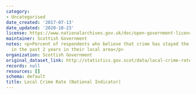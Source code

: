 ```yaml
---
category:
- Uncategorised
date_created: '2017-07-13'
date_updated: '2020-10-23'
license: https://www.nationalarchives.gov.uk/doc/open-government-licence/version/3/
maintainer: Scottish Government
notes: <p>Percent of respondents who believe that crime has stayed the same or reduced
  in the past 2 years in their local area</p>
organization: Scottish Government
original_dataset_link: http://statistics.gov.scot/data/local-crime-rate-national-indicator
records: null
resources: []
schema: default
title: Local Crime Rate (National Indicator)
---
```

